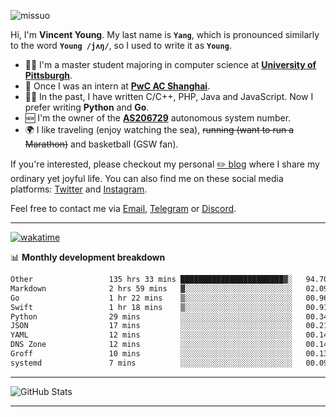 <p align="left"> <img src="https://komarev.com/ghpvc/?username=missuo&label=Profile%20views&color=0e75b6&style=flat" alt="missuo" /> </p>


Hi, I'm **Vincent Young**. My last name is **`Yang`**, which is pronounced similarly to the word **`Young /jʌŋ/`**, so I used to write it as **`Young`**. 

-  👨‍🎓 I'm a master student majoring in computer science at [**University of Pittsburgh**](https://www.pitt.edu).
-  💼 Once I was an intern at **[PwC AC Shanghai](https://www.linkedin.com/company/pwc-ac-shanghai/)**.
-  👨‍💻 In the past, I have written C/C++, PHP, Java and JavaScript. Now I prefer writing **Python** and **Go**.
-  🆕 I'm the owner of the **[AS206729](https://bgp.tools/AS206729)** autonomous system number.
-  🌍 I like traveling (enjoy watching the sea), ~~running (want to run a Marathon)~~ and basketball (GSW fan).

If you're interested, please checkout my personal [✏️ blog](https://missuo.me/) where I share my ordinary yet joyful life. You can also find me on these social media platforms: [Twitter](https://twitter.com/m1ssuo) and [Instagram](https://www.instagram.com/m1ssuo).

Feel free to contact me via <a href="mailto:i@yyt.moe">Email</a>, [Telegram](https://t.me/missuo) or [Discord](https://discordapp.com/users/missuo#7448).

-------

[![wakatime](https://wakatime.com/badge/user/c13cd961-40ca-417a-afb6-1f9ea8ac295c.svg)](https://wakatime.com/@missuo)

📊 **Monthly development breakdown**
<!--START_SECTION:waka-->

```txt
Other                 135 hrs 33 mins ███████████████████████▓░   94.70 %
Markdown              2 hrs 59 mins   ▓░░░░░░░░░░░░░░░░░░░░░░░░   02.09 %
Go                    1 hr 22 mins    ▒░░░░░░░░░░░░░░░░░░░░░░░░   00.96 %
Swift                 1 hr 18 mins    ▒░░░░░░░░░░░░░░░░░░░░░░░░   00.91 %
Python                29 mins         ░░░░░░░░░░░░░░░░░░░░░░░░░   00.34 %
JSON                  17 mins         ░░░░░░░░░░░░░░░░░░░░░░░░░   00.21 %
YAML                  12 mins         ░░░░░░░░░░░░░░░░░░░░░░░░░   00.14 %
DNS Zone              12 mins         ░░░░░░░░░░░░░░░░░░░░░░░░░   00.14 %
Groff                 10 mins         ░░░░░░░░░░░░░░░░░░░░░░░░░   00.13 %
systemd               7 mins          ░░░░░░░░░░░░░░░░░░░░░░░░░   00.09 %
```

<!--END_SECTION:waka-->

-------

![GitHub Stats](https://github-readme-stats-opal-alpha-76.vercel.app/api?username=missuo&show_icons=true&theme=transparent)

-------

